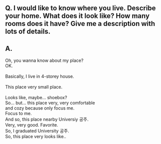 ## Q. I would like to know where you live. Describe your home. What does it look like? How many rooms does it have? Give me a description with lots of details.  

## A.   
Oh, you wanna know about my place?  
OK.  
<br/>
Basically, I live in 4-storey house.  
<br/>
This place very small place.  
<br/>
Looks like, maybe... shoebox?
<br/>
So... but... this place very, very comfortable  
and cozy because only focus me.  
Focus to me.
<br/>
And so, this place nearby Universiy 공주.
<br/>
Very, very good. Favorite.
<br/>
So, I graduated University 공주.
<br/>
So, this place very looks like.. 

 


